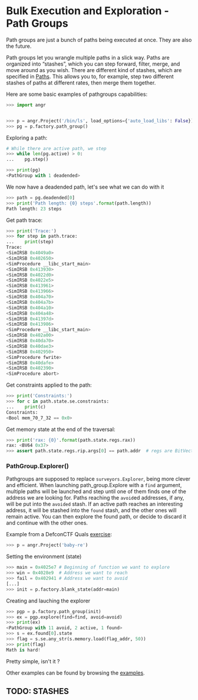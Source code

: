 Bulk Execution and Exploration - Path Groups
============================================

Path groups are just a bunch of paths being executed at once. They are also the future.

Path groups let you wrangle multiple paths in a slick way.
Paths are organized into “stashes”, which you can step forward, filter, merge,
and move around as you wish. There are different kind of stashes, which are
specified in [Paths](./paths.md#path-types). This allows you to, for example,
step two different stashes of paths at different rates, then merge them together.


Here are some basic examples of pathgroups capabilities:
```python
>>> import angr


>>> p = angr.Project('/bin/ls', load_options={'auto_load_libs': False})
>>> pg = p.factory.path_group()
```

Exploring a path:
```python
# While there are active path, we step
>>> while len(pg.active) > 0:
...    pg.step()

>>> print(pg)
<PathGroup with 1 deadended>
```

We now have a deadended path, let's see what we can do with it
```python
>>> path = pg.deadended[0]
>>> print('Path length: {0} steps'.format(path.length))
Path length: 23 steps
```

Get path trace:
```python
>>> print('Trace:')
>>> for step in path.trace:
...    print(step)
Trace:
<SimIRSB 0x4049a0>
<SimIRSB 0x402650>
<SimProcedure __libc_start_main>
<SimIRSB 0x413930>
<SimIRSB 0x4022d0>
<SimIRSB 0x4022e5>
<SimIRSB 0x413961>
<SimIRSB 0x413966>
<SimIRSB 0x404a70>
<SimIRSB 0x404a7b>
<SimIRSB 0x404a10>
<SimIRSB 0x404a48>
<SimIRSB 0x41397d>
<SimIRSB 0x413986>
<SimProcedure __libc_start_main>
<SimIRSB 0x402a00>
<SimIRSB 0x40da70>
<SimIRSB 0x40dae3>
<SimIRSB 0x402950>
<SimProcedure fwrite>
<SimIRSB 0x40dafe>
<SimIRSB 0x402390>
<SimProcedure abort>
```

Get constraints applied to the path:
```python
>>> print('Constraints:')
>>> for c in path.state.se.constraints:
...    print(c)
Constraints:
<Bool mem_70_7_32 == 0x0>
```

Get memory state at the end of the traversal:
```python
>>> print('rax: {0}'.format(path.state.regs.rax))
rax: <BV64 0x37>
>>> assert path.state.regs.rip.args[0] == path.addr  # regs are BitVectors
```

### PathGroup.Explorer()
Pathgroups are supposed to replace `surveyors.Explorer`, being more clever and
efficient. When launching path_group.Explore with a `find` argument, multiple
paths will be launched and step until one of them finds one of the address we
are looking for. Paths reaching the `avoid`ed addresses, if any, will be put
into the `avoided` stash. If an active path reaches an interesting address, it
will be stashed into the `found` stash, and the other ones will remain active.
You can then explore the found path, or decide to discard it and continue with
the other ones.

Example from a DefconCTF Quals [exercise](./examples.md#reverseme-example-defcon-quals-2016---baby-re):

```python
>>> p = angr.Project('baby-re')
```

Setting the environment (state)
```python
>>> main = 0x4025e7 # Beginning of function we want to explore
>>> win = 0x4028e9  # Address we want to reach
>>> fail = 0x402941 # Address we want to avoid
[...]
>>> init = p.factory.blank_state(addr=main)
```

Creating and lauching the explorer
```python
>>> pgp = p.factory.path_group(init)
>>> ex = pgp.explore(find=find, avoid=avoid)
>>> print(ex)
<PathGroup with 11 avoid, 2 active, 1 found>
>>> s = ex.found[0].state
>>> flag = s.se.any_str(s.memory.load(flag_addr, 50))
>>> print(flag)
Math is hard!
```

Pretty simple, isn't it ?

Other examples can be found by browsing the [examples](./examples.md).


## TODO: STASHES
